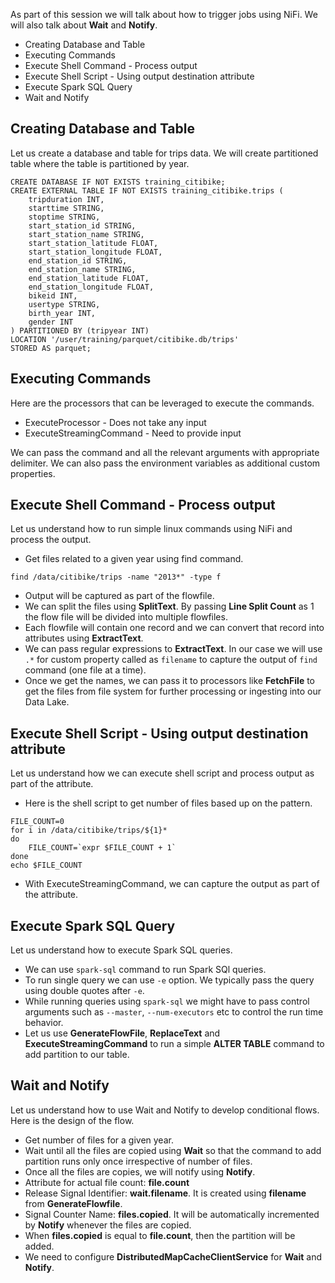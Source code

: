 As part of this session we will talk about how to trigger jobs using NiFi. We will also talk about **Wait** and **Notify**.

* Creating Database and Table
* Executing Commands
* Execute Shell Command - Process output
* Execute Shell Script - Using output destination attribute
* Execute Spark SQL Query
* Wait and Notify

## Creating Database and Table

Let us create a database and table for trips data. We will create partitioned table where the table is partitioned by year.
```
CREATE DATABASE IF NOT EXISTS training_citibike;
CREATE EXTERNAL TABLE IF NOT EXISTS training_citibike.trips (
    tripduration INT,
    starttime STRING,
    stoptime STRING,
    start_station_id STRING,
    start_station_name STRING,
    start_station_latitude FLOAT,
    start_station_longitude FLOAT,
    end_station_id STRING,
    end_station_name STRING,
    end_station_latitude FLOAT,
    end_station_longitude FLOAT,
    bikeid INT,
    usertype STRING,
    birth_year INT,
    gender INT
) PARTITIONED BY (tripyear INT)
LOCATION '/user/training/parquet/citibike.db/trips'
STORED AS parquet;
```
## Executing Commands
Here are the processors that can be leveraged to execute the commands.
* ExecuteProcessor - Does not take any input
* ExecuteStreamingCommand - Need to provide input

We can pass the command and all the relevant arguments with appropriate delimiter. We can also pass the environment variables as additional custom properties.

## Execute Shell Command - Process output
Let us understand how to run simple linux commands using NiFi and process the output.
* Get files related to a given year using find command.
```
find /data/citibike/trips -name "2013*" -type f
```
* Output will be captured as part of the flowfile.
* We can split the files using **SplitText**. By passing **Line Split Count** as 1 the flow file will be divided into multiple flowfiles.
* Each flowfile will contain one record and we can convert that record into attributes using **ExtractText**.
* We can pass regular expressions to **ExtractText**. In our case we will use `.*` for custom property called as `filename` to capture the output of `find` command (one file at a time).
* Once we get the names, we can pass it to processors like **FetchFile** to get the files from file system for further processing or ingesting into our Data Lake.

## Execute Shell Script - Using output destination attribute
Let us understand how we can execute shell script and process output as part of the attribute.
* Here is the shell script to get number of files based up on the pattern.
```
FILE_COUNT=0
for i in /data/citibike/trips/${1}*
do
    FILE_COUNT=`expr $FILE_COUNT + 1`
done
echo $FILE_COUNT
```
* With ExecuteStreamingCommand, we can capture the output as part of the attribute.

## Execute Spark SQL Query
Let us understand how to execute Spark SQL queries.
* We can use `spark-sql` command to run Spark SQl queries.
* To run single query we can use `-e` option. We typically pass the query using double quotes after `-e`.
* While running queries using `spark-sql` we might have to pass control arguments such as `--master`, `--num-executors` etc to control the run time behavior.
* Let us use **GenerateFlowFile**, **ReplaceText** and **ExecuteStreamingCommand** to run a simple **ALTER TABLE** command to add partition to our table.

## Wait and Notify
Let us understand how to use Wait and Notify to develop conditional flows. Here is the design of the flow.
* Get number of files for a given year.
* Wait until all the files are copied using **Wait** so that the command to add partition runs only once irrespective of number of files.
* Once all the files are copies, we will notify using **Notify**.
* Attribute for actual file count: **file.count**
* Release Signal Identifier: **wait.filename**. It is created using **filename** from **GenerateFlowfile**.
* Signal Counter Name: **files.copied**. It will be automatically incremented by **Notify** whenever the files are copied.
* When **files.copied** is equal to **file.count**, then the partition will be added.
* We need to configure **DistributedMapCacheClientService** for **Wait** and **Notify**.
